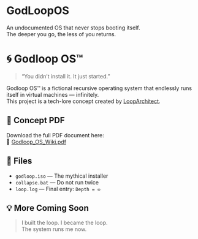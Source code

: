 # GodLoopOS
An undocumented OS that never stops booting itself.  
The deeper you go, the less of you returns.

# 🌀 Godloop OS™

> “You didn’t install it. It just started.”

Godloop OS™ is a fictional recursive operating system that endlessly runs itself in virtual machines — infinitely.  
This project is a tech-lore concept created by [LoopArchitect](https://github.com/LoopArchitect).

## 📄 Concept PDF
Download the full PDF document here:  
📎 [Godloop_OS_Wiki.pdf](./Godloop_OS_Wiki.pdf)

## 📂 Files
- `godloop.iso` — The mythical installer
- `collapse.bat` — Do not run twice
- `loop.log` — Final entry: `Depth = ∞`

## 💡 More Coming Soon
> I built the loop. I became the loop.  
> The system runs me now.

